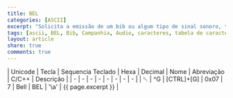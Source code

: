 ```yaml
---
title: BEL
categories: [ASCII]
excerpt: "Solicita a emissão de um bib ou algum tipo de sinal sonoro, também pode solicitar a inversão temporária do vídeo, quando não houver algum dispositivo de audio."
tags: [ascii, BEL, Bib, Campanhia, Audio, caracteres, tabela de caracteres, caracteres de controle]
layout: article
share: true
comments: true
---
```


| Unicode | Tecla | Sequencia Teclado | Hexa | Decimal | Nome | Abreviação | C/C++ | Descrição |
| - | - | - | - | - | - | - | - | 
| ␇ | ^G | [CTRL]+[G] | 0x07 | 7 | Bell | BEL  | '\a' | {{ page.excerpt }} |

